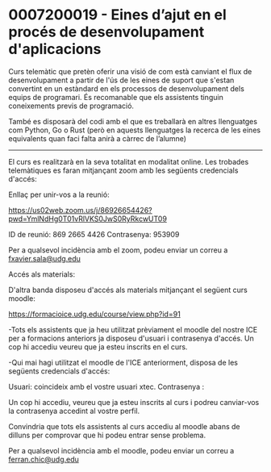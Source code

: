 # 0007200019 - Eines d’ajut en el procés de desenvolupament d'aplicacions

Curs telemàtic que pretèn oferir una visió de com està canviant el flux de desenvolupament a partir de l'ús de les eines de suport que s'estan convertint en un estàndard en els processos de desenvolupament dels equips de programari. És recomanable que els assistents tinguin coneixements previs de programació.

També es disposarà del codi amb el que es treballarà en altres llenguatges com Python, Go o Rust (però en aquests llenguatges la recerca de les eines equivalents quan faci falta anirà a càrrec de l’alumne)

------

El curs es realitzarà en la seva totalitat en modalitat online. Les trobades telemàtiques es faran mitjançant zoom amb les següents credencials d'accés:

Enllaç per unir-vos a la reunió:

https://us02web.zoom.us/j/86926654426?pwd=YmlNdHg0T01vRlVKS0JwS0RyRkcwUT09 

ID de reunió: 869 2665 4426
Contrasenya: 953909

Per a qualsevol incidència amb el zoom, podeu enviar un correu a fxavier.sala@udg.edu   

Accés als materials:

D'altra banda disposeu d'accés als materials mitjançant el següent curs moodle:

https://formacioice.udg.edu/course/view.php?id=91

-Tots els assistents que ja heu utilitzat prèviament el moodle del nostre ICE per a formacions anteriors ja disposeu d'usuari i contrasenya d'accés. Un cop hi accediu veureu que ja esteu inscrits en el curs.

-Qui mai hagi utilitzat el moodle de l'ICE anteriorment, disposa de les següents credencials d'accés:

Usuari:               coincideix amb el vostre usuari xtec.
Contrasenya :     

Un cop hi accediu, veureu que ja esteu inscrits al curs i podreu canviar-vos la contrasenya accedint al vostre perfil.

Convindria que tots els assistents al curs accediu al moodle abans de dilluns per comprovar que hi podeu entrar sense problema. 

Per a qualsevol incidència amb el moodle, podeu enviar un correu a ferran.chic@udg.edu

